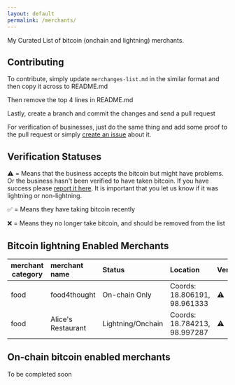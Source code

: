 ```yaml
---
layout: default
permalink: /merchants/
---
```


My Curated List of bitcoin (onchain and lightning) merchants.

Contributing
--------------

To contribute, simply update ``merchanges-list.md`` in the similar format and then copy it across to README.md

Then remove the top 4 lines in README.md

Lastly, create a branch and commit the changes and send a pull request

For verification of businesses, just do the same thing and add some proof to the pull request or simply [create an issue](https://gitlab.com/nolim1t/bitcoin-merchants/issues/new) about it.

Verification Statuses
--------------

⚠️  = Means that the business accepts the bitcoin but might have problems. Or the business hasn't been verified to have taken bitcoin. If you have success please [report it here](https://gitlab.com/nolim1t/bitcoin-merchants/issues/new). It is important that you let us know if it was lightning or non-lightning.

✅ = Means they have taking bitcoin recently

❌ = Means they no longer take bitcoin, and should be removed from the list


Bitcoin lightning Enabled Merchants
--------------

| merchant category | merchant name      | Status              | Location                       | Verified
|-------------------|:-------------------|:--------------------|:-------------------------------|:--------------
| food              | food4thought       | On-chain Only       | Coords: 18.806191, 98.961333   | ⚠️
| food              | Alice's Restaurant | Lightning/Onchain   | Coords: 18.784213, 98.997287   | ⚠️


On-chain bitcoin enabled merchants
--------------

To be completed soon
